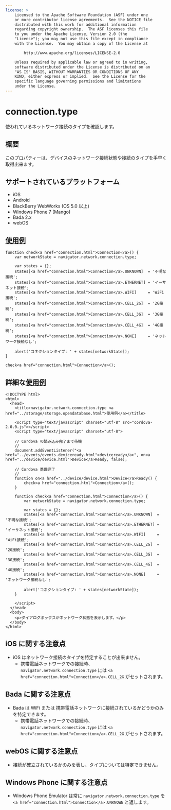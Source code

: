 ```yaml
---
license: >
    Licensed to the Apache Software Foundation (ASF) under one
    or more contributor license agreements.  See the NOTICE file
    distributed with this work for additional information
    regarding copyright ownership.  The ASF licenses this file
    to you under the Apache License, Version 2.0 (the
    "License"); you may not use this file except in compliance
    with the License.  You may obtain a copy of the License at

        http://www.apache.org/licenses/LICENSE-2.0

    Unless required by applicable law or agreed to in writing,
    software distributed under the License is distributed on an
    "AS IS" BASIS, WITHOUT WARRANTIES OR CONDITIONS OF ANY
    KIND, either express or implied.  See the License for the
    specific language governing permissions and limitations
    under the License.
---
```


connection.type
===================

使われているネットワーク接続のタイプを確認します。

概要
-----------

このプロパティーは、デバイスのネットワーク接続状態や接続のタイプを手早く取得出来ます。


サポートされているプラットフォーム
-------------------

- iOS
- Android
- BlackBerry WebWorks (OS 5.0 以上)
- Windows Phone 7 (Mango)
- Bada 2.x
- webOS

<a href="../storage/storage.opendatabase.html">使用例</a>
-------------

    function check<a href="connection.html">Connection</a>() {
        var networkState = navigator.network.connection.type;

        var states = {};
        states[<a href="connection.html">Connection</a>.UNKNOWN]  = '不明な接続';
        states[<a href="connection.html">Connection</a>.ETHERNET] = 'イーサネット接続';
        states[<a href="connection.html">Connection</a>.WIFI]     = 'WiFi接続';
        states[<a href="connection.html">Connection</a>.CELL_2G]  = '2G接続';
        states[<a href="connection.html">Connection</a>.CELL_3G]  = '3G接続';
        states[<a href="connection.html">Connection</a>.CELL_4G]  = '4G接続';
        states[<a href="connection.html">Connection</a>.NONE]     = 'ネットワーク接続なし';

        alert('コネクションタイプ: ' + states[networkState]);
    }

    check<a href="connection.html">Connection</a>();


詳細な<a href="../storage/storage.opendatabase.html">使用例</a>
------------

    <!DOCTYPE html>
    <html>
      <head>
        <title>navigator.network.connection.type <a href="../storage/storage.opendatabase.html">使用例</a></title>

        <script type="text/javascript" charset="utf-8" src="cordova-2.0.0.js"></script>
        <script type="text/javascript" charset="utf-8">

        // Cordova の読み込み完了まで待機
        //
        document.addEventListener("<a href="../events/events.deviceready.html">deviceready</a>", on<a href="../device/device.html">Device</a>Ready, false);

        // Cordova 準備完了
        //
        function on<a href="../device/device.html">Device</a>Ready() {
            check<a href="connection.html">Connection</a>();
        }

        function check<a href="connection.html">Connection</a>() {
            var networkState = navigator.network.connection.type;

            var states = {};
            states[<a href="connection.html">Connection</a>.UNKNOWN]  = '不明な接続';
            states[<a href="connection.html">Connection</a>.ETHERNET] = 'イーサネット接続';
            states[<a href="connection.html">Connection</a>.WIFI]     = 'WiFi接続';
            states[<a href="connection.html">Connection</a>.CELL_2G]  = '2G接続';
            states[<a href="connection.html">Connection</a>.CELL_3G]  = '3G接続';
            states[<a href="connection.html">Connection</a>.CELL_4G]  = '4G接続';
            states[<a href="connection.html">Connection</a>.NONE]     = 'ネットワーク接続なし';

            alert('コネクションタイプ: ' + states[networkState]);
        }

        </script>
      </head>
      <body>
        <p>ダイアログボックスがネットワーク状態を表示します。</p>
      </body>
    </html>

iOS に関する注意点
----------

- iOS はネットワーク接続のタイプを特定することが出来ません。
    - 携帯電話ネットワークでの接続時、 `navigator.network.connection.type` には `<a href="connection.html">Connection</a>.CELL_2G` がセットされます。

Bada に関する注意点
-----------

- Bada は WiFi または 携帯電話ネットワークに接続されているかどうかのみを特定できます。
    - 携帯電話ネットワークでの接続時、 `navigator.network.connection.type` には `<a href="connection.html">Connection</a>.CELL_2G` がセットされます。

webOS に関する注意点
------------

- 接続が確立されているかのみを表し、タイプについては特定できません。

Windows Phone に関する注意点
--------------------

- Windows Phone Emulator は常に `navigator.network.connection.type` を `<a href="connection.html">Connection</a>.UNKNOWN` と返します。
